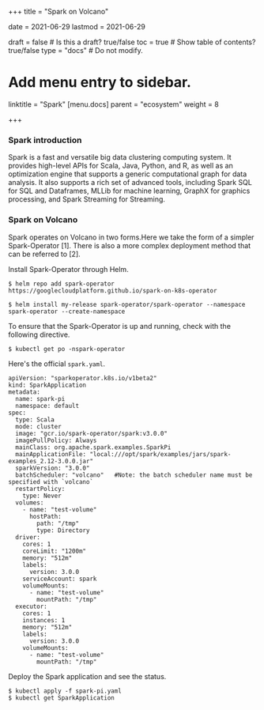 +++
title =  "Spark on Volcano"

date = 2021-06-29
lastmod = 2021-06-29

draft = false  # Is this a draft? true/false
toc = true  # Show table of contents? true/false
type = "docs"  # Do not modify.

# Add menu entry to sidebar.
linktitle = "Spark"
[menu.docs]
  parent = "ecosystem"
  weight = 8

+++



### Spark introduction

Spark is a fast and versatile big data clustering computing system. It provides high-level APIs for Scala, Java, Python, and R, as well as an optimization engine that supports a generic computational graph for data analysis. It also supports a rich set of advanced tools, including Spark SQL for SQL and Dataframes, MLLib for machine learning, GraphX for graphics processing, and Spark Streaming for Streaming.

### Spark on Volcano

Spark operates on Volcano in two forms.Here we take the form of a simpler Spark-Operator [1]. There is also a more complex deployment method that can be referred to [2].

Install Spark-Operator through Helm.

```
$ helm repo add spark-operator https://googlecloudplatform.github.io/spark-on-k8s-operator

$ helm install my-release spark-operator/spark-operator --namespace spark-operator --create-namespace
```

To ensure that the Spark-Operator is up and running, check with the following directive.

```
$ kubectl get po -nspark-operator
```

Here's the official `spark.yaml`.

```
apiVersion: "sparkoperator.k8s.io/v1beta2"
kind: SparkApplication
metadata:
  name: spark-pi
  namespace: default
spec:
  type: Scala
  mode: cluster
  image: "gcr.io/spark-operator/spark:v3.0.0"
  imagePullPolicy: Always
  mainClass: org.apache.spark.examples.SparkPi
  mainApplicationFile: "local:///opt/spark/examples/jars/spark-examples_2.12-3.0.0.jar"
  sparkVersion: "3.0.0"
  batchScheduler: "volcano"   #Note: the batch scheduler name must be specified with `volcano`
  restartPolicy:
    type: Never
  volumes:
    - name: "test-volume"
      hostPath:
        path: "/tmp"
        type: Directory
  driver:
    cores: 1
    coreLimit: "1200m"
    memory: "512m"        
    labels:
      version: 3.0.0
    serviceAccount: spark
    volumeMounts:
      - name: "test-volume"
        mountPath: "/tmp"
  executor:
    cores: 1
    instances: 1
    memory: "512m"    
    labels:
      version: 3.0.0
    volumeMounts:
      - name: "test-volume"
        mountPath: "/tmp"
```

Deploy the Spark application and see the status.

```
$ kubectl apply -f spark-pi.yaml
$ kubectl get SparkApplication
```